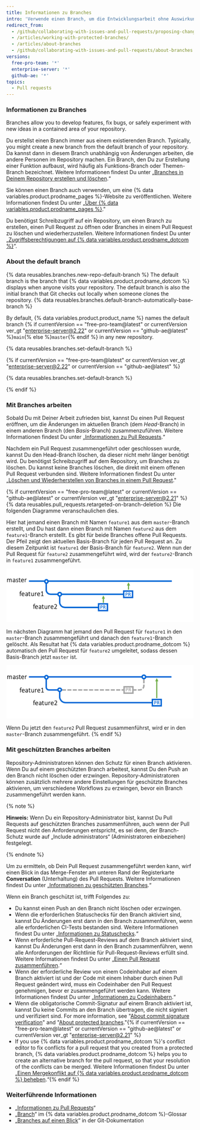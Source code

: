 ```yaml
---
title: Informationen zu Branches
intro: 'Verwende einen Branch, um die Entwicklungsarbeit ohne Auswirkungen auf andere Branches im Repository zu isolieren. Jedes Repository hat einen Standardbranch und kann mehrere weitere Branches haben. Du kannst einen Branch mit einem anderen Branch über einen Pull Request zusammenführen.'
redirect_from:
  - /github/collaborating-with-issues-and-pull-requests/proposing-changes-to-your-work-with-pull-requests/about-branches
  - /articles/working-with-protected-branches/
  - /articles/about-branches
  - /github/collaborating-with-issues-and-pull-requests/about-branches
versions:
  free-pro-team: '*'
  enterprise-server: '*'
  github-ae: '*'
topics:
  - Pull requests
---
```


### Informationen zu Branches

Branches allow you to develop features, fix bugs, or safely experiment with new ideas in a contained area of your repository.

Du erstellst einen Branch immer aus einem existierenden Branch. Typically, you might create a new branch from the default branch of your repository. Da kannst dann in diesem Branch unabhängig von Änderungen arbeiten, die andere Personen im Repository machen. Ein Branch, den Du zur Erstellung einer Funktion aufbaust, wird häufig als Funktions-Branch oder Themen-Branch bezeichnet. Weitere Informationen findest Du unter „[Branches in Deinem Repository erstellen und löschen](/articles/creating-and-deleting-branches-within-your-repository/).“

Sie können einen Branch auch verwenden, um eine {% data variables.product.prodname_pages %}-Website zu veröffentlichen. Weitere Informationen findest Du unter „[Über {% data variables.product.prodname_pages %}](/articles/what-is-github-pages)."

Du benötigst Schreibzugriff auf ein Repository, um einen Branch zu erstellen, einen Pull Request zu öffnen oder Branches in einem Pull Request zu löschen und wiederherzustellen. Weitere Informationen findest Du unter „[Zugriffsberechtigungen auf {% data variables.product.prodname_dotcom %}](/github/getting-started-with-github/access-permissions-on-github)“.

### About the default branch

{% data reusables.branches.new-repo-default-branch %} The default branch is the branch that {% data variables.product.prodname_dotcom %} displays when anyone visits your repository. The default branch is also the initial branch that Git checks out locally when someone clones the repository. {% data reusables.branches.default-branch-automatically-base-branch %}

By default, {% data variables.product.product_name %} names the default branch {% if currentVersion == "free-pro-team@latest" or currentVersion ver_gt "enterprise-server@2.22" or currentVersion == "github-ae@latest" %}`main`{% else %}`master`{% endif %} in any new repository.

{% data reusables.branches.set-default-branch %}

{% if currentVersion == "free-pro-team@latest" or currentVersion ver_gt "enterprise-server@2.22" or currentVersion == "github-ae@latest" %}

{% data reusables.branches.set-default-branch %}

{% endif %}

### Mit Branches arbeiten

Sobald Du mit Deiner Arbeit zufrieden bist, kannst Du einen Pull Request eröffnen, um die Änderungen im aktuellen Branch (dem *Head*-Branch) in einem anderen Branch (den *Basis*-Branch) zusammenzuführen. Weitere Informationen findest Du unter „[Informationen zu Pull Requests](/articles/about-pull-requests).“

Nachdem ein Pull Request zusammengeführt oder geschlossen wurde, kannst Du den Head-Branch löschen, da dieser nicht mehr länger benötigt wird. Du benötigst Schreibzugriff auf dem Repository, um Branches zu löschen. Du kannst keine Branches löschen, die direkt mit einem offenen Pull Request verbunden sind. Weitere Informationen findest Du unter „[Löschen und Wiederherstellen von Branches in einem Pull Request](/github/administering-a-repository/deleting-and-restoring-branches-in-a-pull-request)."

{% if currentVersion == "free-pro-team@latest" or currentVersion == "github-ae@latest" or currentVersion ver_gt "enterprise-server@2.21" %}
{% data reusables.pull_requests.retargeted-on-branch-deletion %}
Die folgenden Diagramme veranschaulichen dies.

 Hier hat jemand einen Branch mit Namen `feature1` aus dem `master`-Branch erstellt, und Du hast dann einen Branch mit Namen `feature2` aus dem `feature1`-Branch erstellt. Es gibt für beide Branches offene Pull Requests. Der Pfeil zeigt den aktuellen Basis-Branch für jeden Pull Request an. Zu diesem Zeitpunkt ist `feature1` der Basis-Branch für `feature2`. Wenn nun der Pull Request für `feature2` zusammengeführt wird, wird der `feature2`-Branch in `feature1` zusammengeführt.

 ![Schaltfläche „Merge pull request“ (Pull Request zusammenführen)](/assets/images/help/branches/pr-retargeting-diagram1.png)

Im nächsten Diagramm hat jemand den Pull Request für `feature1` in den `master`-Branch zusammengeführt und danach den `feature1`-Branch gelöscht. Als Resultat hat {% data variables.product.prodname_dotcom %} automatisch den Pull Request für `feature2` umgeleitet, sodass dessen Basis-Branch jetzt `master` ist.

 ![Schaltfläche „Merge pull request“ (Pull Request zusammenführen)](/assets/images/help/branches/pr-retargeting-diagram2.png)

Wenn Du jetzt den `feature2` Pull Request zusammenführst, wird er in den `master`-Branch zusammengeführt.
{% endif %}

### Mit geschützten Branches arbeiten

Repository-Administratoren können den Schutz für einen Branch aktivieren. Wenn Du auf einem geschützten Branch arbeitest, kannst Du den Push an den Branch nicht löschen oder erzwingen. Repository-Administratoren können zusätzlich mehrere andere Einstellungen für geschützte Branches aktivieren, um verschiedene Workflows zu erzwingen, bevor ein Branch zusammengeführt werden kann.

{% note %}

**Hinweis:** Wenn Du ein Repository-Administrator bist, kannst Du Pull Requests auf geschützten Branches zusammenführen, auch wenn der Pull Request nicht den Anforderungen entspricht, es sei denn, der Branch-Schutz wurde auf „Include administrators“ (Administratoren einbeziehen) festgelegt.

{% endnote %}

Um zu ermitteln, ob Dein Pull Request zusammengeführt werden kann, wirf einen Blick in das Merge-Fenster am unteren Rand der Registerkarte **Conversation** (Unterhaltung) des Pull Requests. Weitere Informationen findest Du unter „[Informationen zu geschützten Branches](/articles/about-protected-branches).“

Wenn ein Branch geschützt ist, trifft Folgendes zu:

- Du kannst einen Push an den Branch nicht löschen oder erzwingen.
- Wenn die erforderlichen Statuschecks für den Branch aktiviert sind, kannst Du Änderungen erst dann in den Branch zusammenführen, wenn alle erforderlichen CI-Tests bestanden sind. Weitere Informationen findest Du unter „[Informationen zu Statuschecks](/articles/about-status-checks).“
- Wenn erforderliche Pull-Request-Reviews auf dem Branch aktiviert sind, kannst Du Änderungen erst dann in den Branch zusammenführen, wenn alle Anforderungen der Richtlinie für Pull-Request-Reviews erfüllt sind. Weitere Informationen findest Du unter „[Einen Pull Request zusammenführen](/articles/merging-a-pull-request).“
- Wenn der erforderliche Review von einem Codeinhaber auf einem Branch aktiviert ist und der Code mit einem Inhaber durch einen Pull Request geändert wird, muss ein Codeinhaber den Pull Request genehmigen, bevor er zusammengeführt werden kann. Weitere Informationen findest Du unter „[Informationen zu Codeinhabern](/articles/about-code-owners).“
- Wenn die obligatorische Commit-Signatur auf einem Branch aktiviert ist, kannst Du keine Commits an den Branch übertragen, die nicht signiert und verifiziert sind. For more information, see "[About commit signature verification](/articles/about-commit-signature-verification)" and "[About protected branches](/github/administering-a-repository/about-protected-branches#require-signed-commits)."{% if currentVersion == "free-pro-team@latest" or currentVersion == "github-ae@latest" or currentVersion ver_gt "enterprise-server@2.21" %}
- If you use {% data variables.product.prodname_dotcom %}'s conflict editor to fix conflicts for a pull request that you created from a protected branch, {% data variables.product.prodname_dotcom %}  helps you to create an alternative branch for the pull request, so that your resolution of the conflicts can be merged. Weitere Informationen findest Du unter „[Einen Mergekonflikt auf {% data variables.product.prodname_dotcom %} beheben](/github/collaborating-with-issues-and-pull-requests/resolving-a-merge-conflict-on-github).“{% endif %}

### Weiterführende Informationen

- „[Informationen zu Pull Requests](/articles/about-pull-requests)“
- „[Branch](/articles/github-glossary/#branch)“ im {% data variables.product.prodname_dotcom %}-Glossar
- „[Branches auf einen Blick](https://git-scm.com/book/en/v2/Git-Branching-Branches-in-a-Nutshell)“ in der Git-Dokumentation
